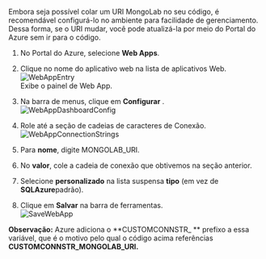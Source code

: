 Embora seja possível colar um URI MongoLab no seu código, é recomendável configurá-lo no ambiente para facilidade de gerenciamento. Dessa forma, se o URI mudar, você pode atualizá-la por meio do Portal do Azure sem ir para o código.


1. No Portal do Azure, selecione **Web Apps**.
1. Clique no nome do aplicativo web na lista de aplicativos Web.  
![WebAppEntry][entry-website]  
Exibe o painel de Web App.

1. Na barra de menus, clique em **Configurar** .  
![WebAppDashboardConfig][focus-mongolab-websitedashboard-config]

1. Role até a seção de cadeias de caracteres de Conexão.  
![WebAppConnectionStrings][focus-mongolab-websiteconnectionstring]

1. Para **nome**, digite MONGOLAB_URI.
1. No **valor**, cole a cadeia de conexão que obtivemos na seção anterior.
1. Selecione **personalizado** na lista suspensa **tipo** (em vez de **SQLAzure**padrão).
1. Clique em **Salvar** na barra de ferramentas.  
![SaveWebApp][button-website-save]

**Observação:** Azure adiciona o **CUSTOMCONNSTR\_ ** prefixo a essa variável, que é o motivo pelo qual o código acima referências **CUSTOMCONNSTR\_MONGOLAB_URI.**

[entry-website]: ./media/howto-save-connectioninfo-mongolab/entry-website.png
[focus-mongolab-websitedashboard-config]: ./media/howto-save-connectioninfo-mongolab/focus-mongolab-websitedashboard-config.png
[focus-mongolab-websiteconnectionstring]: ./media/howto-save-connectioninfo-mongolab/focus-mongolab-websiteconnectionstring.png
[button-website-save]: ./media/howto-save-connectioninfo-mongolab/button-website-save.png
